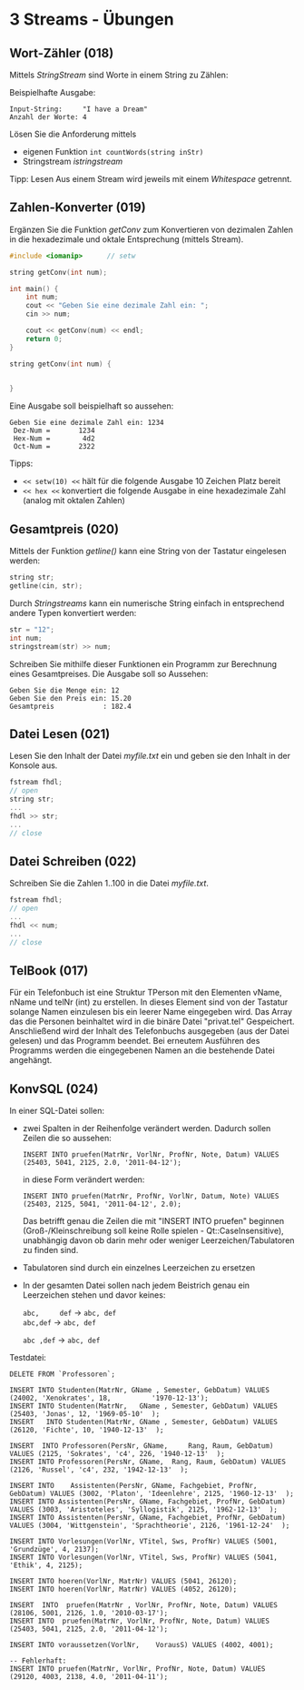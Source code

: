 # 3 Streams - Übungen

## Wort-Zähler (018)

Mittels *StringStream* sind Worte in einem String zu Zählen:

Beispielhafte Ausgabe:

```
Input-String:     "I have a Dream"
Anzahl der Worte: 4
```

Lösen Sie die Anforderung mittels

- eigenen Funktion `int countWords(string inStr)`
- Stringstream *istringstream*

Tipp: Lesen Aus einem Stream wird jeweils mit einem *Whitespace* getrennt.

## Zahlen-Konverter (019)

Ergänzen Sie die Funktion *getConv* zum Konvertieren von dezimalen Zahlen in die hexadezimale und oktale Entsprechung (mittels Stream).

```c++
#include <iomanip>      // setw

string getConv(int num);

int main() {
    int num;
    cout << "Geben Sie eine dezimale Zahl ein: ";
    cin >> num;

    cout << getConv(num) << endl;
    return 0;
}

string getConv(int num) {

  
}
```

Eine Ausgabe soll beispielhaft so aussehen:

```
Geben Sie eine dezimale Zahl ein: 1234
 Dez-Num =       1234
 Hex-Num =        4d2
 Oct-Num =       2322
```

Tipps:

- ` << setw(10) << ` hält für die folgende Ausgabe 10 Zeichen Platz bereit
- ` << hex << ` konvertiert die folgende Ausgabe in eine hexadezimale Zahl (analog mit oktalen Zahlen)

## Gesamtpreis (020)

Mittels der Funktion *getline()* kann eine String von der Tastatur eingelesen werden:

```c++
string str;
getline(cin, str);
```

Durch *Stringstreams* kann ein numerische String einfach in entsprechend andere Typen konvertiert werden:

```c++
str = "12";
int num;
stringstream(str) >> num;
```

Schreiben Sie mithilfe dieser Funktionen ein Programm zur Berechnung eines Gesamtpreises. Die Ausgabe soll so Aussehen:

```
Geben Sie die Menge ein: 12
Geben Sie den Preis ein: 15.20
Gesamtpreis            : 182.4
```

## Datei Lesen (021)

Lesen Sie den Inhalt der Datei *myfile.txt* ein und geben sie den Inhalt in der Konsole aus.

```c++
fstream fhdl;
// open
string str;
...
fhdl >> str;
...
// close
```

## Datei Schreiben (022)

Schreiben Sie die Zahlen 1..100 in die Datei *myfile.txt*.

```c++
fstream fhdl;
// open
...
fhdl << num;
...
// close
```

## TelBook (017)

Für ein Telefonbuch ist eine Struktur TPerson mit den Elementen vName, nName und telNr (int) zu erstellen. In dieses Element sind von der Tastatur solange Namen einzulesen bis ein leerer Name eingegeben wird. Das Array das die Personen beinhaltet wird in die binäre Datei "privat.tel" Gespeichert. Anschließend wird der Inhalt des Telefonbuchs ausgegeben (aus der Datei gelesen) und das Programm beendet. Bei erneutem Ausführen des Programms werden die eingegebenen Namen an die bestehende Datei angehängt.

## KonvSQL (024)

In einer SQL-Datei sollen:

- zwei Spalten in der Reihenfolge verändert werden. Dadurch sollen Zeilen die so aussehen:

   ```
   INSERT INTO pruefen(MatrNr, VorlNr, ProfNr, Note, Datum) VALUES (25403, 5041, 2125, 2.0, '2011-04-12');
   ```
   
   in diese Form verändert werden:

   ```
   INSERT INTO pruefen(MatrNr, ProfNr, VorlNr, Datum, Note) VALUES (25403, 2125, 5041, '2011-04-12', 2.0);
   ```
   
   Das betrifft genau die Zeilen die mit "INSERT INTO pruefen" beginnen (Groß-/Kleinschreibung soll keine Rolle spielen - Qt::CaseInsensitive), unabhängig davon ob darin mehr oder weniger Leerzeichen/Tabulatoren zu finden sind.
   
- Tabulatoren sind durch ein einzelnes Leerzeichen zu ersetzen

- In der gesamten Datei sollen nach jedem Beistrich genau ein Leerzeichen stehen und davor keines:

   `abc,     def` -> `abc, def`  
   `abc,def` -> `abc, def`

   `abc ,def` -> `abc, def`

Testdatei:

```
DELETE FROM `Professoren`;	
		  
INSERT INTO Studenten(MatrNr, GName , Semester, GebDatum) VALUES (24002, 'Xenokrates', 18,  		'1970-12-13'); 
INSERT INTO Studenten(MatrNr, 	GName , Semester, GebDatum) VALUES (25403, 'Jonas', 12, '1969-05-10'  ); 
INSERT	 INTO Studenten(MatrNr, GName , Semester, GebDatum) VALUES (26120, 'Fichte', 10, '1940-12-13'  ); 

INSERT  INTO Professoren(PersNr, GName,  	Rang, Raum, GebDatum) VALUES (2125, 'Sokrates', 'c4', 226, '1940-12-13'  ); 
INSERT INTO Professoren(PersNr, GName,	Rang, Raum, GebDatum) VALUES (2126, 'Russel', 'c4', 232, '1942-12-13'  );  
 
INSERT INTO    Assistenten(PersNr, GName, Fachgebiet, ProfNr, GebDatum) VALUES (3002, 'Platon', 'Ideenlehre', 2125, '1960-12-13'  ); 
INSERT INTO Assistenten(PersNr, GName, Fachgebiet, ProfNr, GebDatum) VALUES (3003, 'Aristoteles', 'Syllogistik', 2125, '1962-12-13'  ); 
INSERT INTO Assistenten(PersNr, GName, Fachgebiet, ProfNr, GebDatum) VALUES (3004, 'Wittgenstein', 'Sprachtheorie', 2126, '1961-12-24'  ); 
 
INSERT INTO Vorlesungen(VorlNr, VTitel, Sws, ProfNr) VALUES (5001, 'Grundzüge', 4, 2137);
INSERT INTO Vorlesungen(VorlNr, VTitel, Sws, ProfNr) VALUES (5041, 'Ethik', 4, 2125);

INSERT INTO hoeren(VorlNr, MatrNr) VALUES (5041, 26120);
INSERT INTO hoeren(VorlNr, MatrNr) VALUES (4052, 26120);

INSERT	INTO  pruefen(MatrNr , VorlNr, ProfNr, Note, Datum) VALUES (28106, 5001, 2126, 1.0, '2010-03-17');
INSERT INTO  pruefen(MatrNr, VorlNr, ProfNr, Note, Datum) VALUES (25403, 5041, 2125, 2.0, '2011-04-12');

INSERT INTO voraussetzen(VorlNr, 	VorausS) VALUES (4002, 4001);

-- Fehlerhaft:
INSERT INTO pruefen(MatrNr, VorlNr, ProfNr, Note, Datum) VALUES (29120, 4003, 2138, 4.0, '2011-04-11');
```

